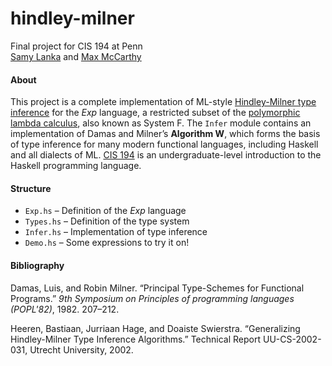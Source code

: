 # hindley-milner
Final project for CIS 194 at Penn<br>
[Samy Lanka](http://github.com/lankas) and [Max McCarthy](http://github.com/maxmcc)

#### About
This project is a complete implementation of ML-style [Hindley-Milner type inference](https://en.wikipedia.org/wiki/Hindley–Milner_type_system) for the *Exp* language, a restricted subset of the [polymorphic lambda calculus](https://en.wikipedia.org/wiki/System_F), also known as System F. The `Infer` module contains an implementation of Damas and Milner’s **Algorithm&nbsp;W**, which forms the basis of type inference for many modern functional languages, including Haskell and all dialects of ML. [CIS 194](http://www.cis.upenn.edu/~cis194/) is an undergraduate-level introduction to the Haskell programming language.

#### Structure
- `Exp.hs` – Definition of the *Exp* language
- `Types.hs` – Definition of the type system
- `Infer.hs` – Implementation of type inference
- `Demo.hs` – Some expressions to try it on!

#### Bibliography
Damas, Luis, and Robin Milner. “Principal Type-Schemes for Functional Programs.” *9th Symposium on Principles of programming languages (POPL'82)*, 1982. 207–212.

Heeren, Bastiaan, Jurriaan Hage, and Doaiste Swierstra. “Generalizing Hindley-Milner Type Inference Algorithms.” Technical Report UU-CS-2002-031, Utrecht University, 2002.
